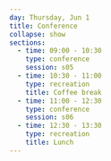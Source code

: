 ```yaml
---
day: Thursday, Jun 1
title: Conference
collapse: show
sections:
  - time: 09:00 - 10:30
    type: conference
    session: s05
  - time: 10:30 - 11:00
    type: recreation
    title: Coffee break
  - time: 11:00 - 12:30
    type: conference
    session: s06
  - time: 12:30 - 13:30
    type: recreation
    title: Lunch
---
```

